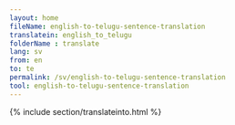 ```yaml
---
layout: home
fileName: english-to-telugu-sentence-translation
translatein: english_to_telugu
folderName : translate
lang: sv
from: en
to: te
permalink: /sv/english-to-telugu-sentence-translation
tool: english-to-telugu-sentence-translation
---
```

{% include section/translateinto.html %}